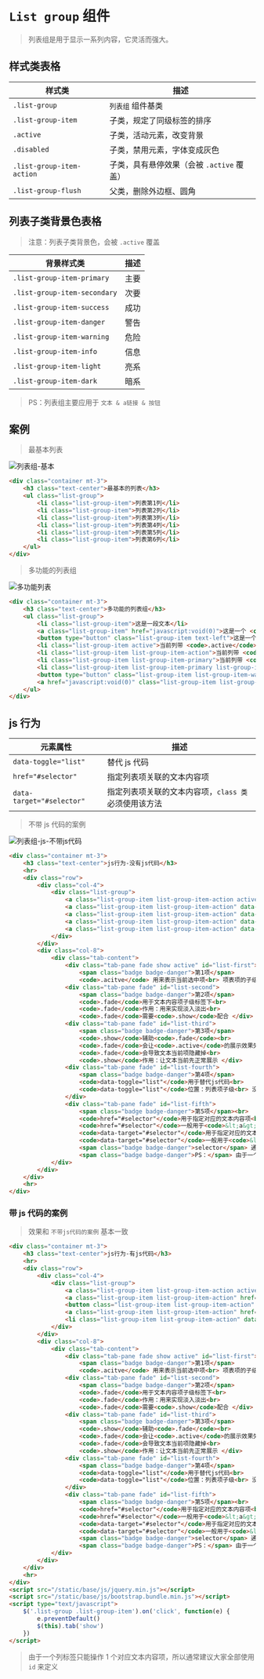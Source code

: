 # `List group` 组件

> 列表组是用于显示一系列内容，它灵活而强大。

## 样式类表格

| 样式类                    | 描述                                      |
| ------------------------- | ----------------------------------------- |
| `.list-group`             | `列表组` 组件基类                         |
| `.list-group-item`        | 子类，规定了同级标签的排序                |
| `.active`                 | 子类，活动元素，改变背景                  |
| `.disabled`               | 子类，禁用元素，字体变成灰色              |
| `.list-group-item-action` | 子类，具有悬停效果（会被 `.active` 覆盖） |
| `.list-group-flush`       | 父类，删除外边框、圆角                    |

## 列表子类背景色表格

> 注意：列表子类背景色，会被 `.active` 覆盖

| 背景样式类                   | 描述 |
| ---------------------------- | ---- |
| `.list-group-item-primary`   | 主要 |
| `.list-group-item-secondary` | 次要 |
| `.list-group-item-success`   | 成功 |
| `.list-group-item-danger`    | 警告 |
| `.list-group-item-warning`   | 危险 |
| `.list-group-item-info`      | 信息 |
| `.list-group-item-light`     | 亮系 |
| `.list-group-item-dark`      | 暗系 |

> PS：列表组主要应用于 `文本 & a链接 & 按钮`

## 案例

> 最基本列表

![列表组-基本](./static/列表组-基本.png)

```html
<div class="container mt-3">
    <h3 class="text-center">最基本的列表</h3>
    <ul class="list-group">
        <li class="list-group-item">列表第1列</li>
        <li class="list-group-item">列表第2列</li>
        <li class="list-group-item">列表第3列</li>
        <li class="list-group-item">列表第4列</li>
        <li class="list-group-item">列表第5列</li>
        <li class="list-group-item">列表第6列</li>
    </ul>
</div>
```

> 多功能的列表组

![多功能列表](./static/列表组-多功能列表.gif)

```html
<div class="container mt-3">
    <h3 class="text-center">多功能的列表组</h3>
    <ul class="list-group">
        <li class="list-group-item">这是一段文本</li>
        <a class="list-group-item" href="javascript:void(0)">这是一个 <code>&lt;a&gt;</code> 标签</a>
        <button type="button" class="list-group-item text-left">这是一个 <code>&lt;button&gt;</code> 标签</button>
        <li class="list-group-item active">当前列带 <code>.active</code></li>
        <li class="list-group-item list-group-item-action">当前列带 <code>.list-group-item-action</code></li>
        <li class="list-group-item list-group-item-primary">当前列带 <code>.list-group-item-primary</code></li>
        <li class="list-group-item list-group-item-primary list-group-item-action">当前列带 <code>.list-group-item-primary.list-group-item-action</code></li>
        <button type="button" class="list-group-item list-group-item-warning list-group-item-action">警告：所有子类背景颜色都会被`.active`覆盖</button>
        <a href="javascript:void(0)" class="list-group-item list-group-item-warning list-group-item-action">警告：<code>.list-group-item-action</code>会被`.active`覆盖</a>
    </ul>
</div>
```

## js 行为

| 元素属性                  | 描述                                                 |
| ------------------------- | ---------------------------------------------------- |
| `data-toggle="list"`      | 替代 js 代码                                         |
| `href="#selector"`        | 指定列表项关联的文本内容项                           |
| `data-target="#selector"` | 指定列表项关联的文本内容项，`class 类`必须使用该方法 |

> 不带 js 代码的案例

![列表组-js-不带js代码](./static/列表组-js-没有js代码.gif)

```html
<div class="container mt-3">
    <h3 class="text-center">js行为-没有js代码</h3>
    <hr>
    <div class="row">
        <div class="col-4">
            <div class="list-group">
                <a class="list-group-item list-group-item-action active" data-toggle="list" href="#list-first">第1项</a>
                <a class="list-group-item list-group-item-action" data-toggle="list" href="#list-second">第2项</a>
                <a class="list-group-item list-group-item-action" data-toggle="list" href="#list-third">第3项</a>
                <a class="list-group-item list-group-item-action" data-toggle="list" href="#list-fourth">第4项</a>
                <a class="list-group-item list-group-item-action" data-toggle="list" href="#list-fifth">第5项</a>
            </div>
        </div>
        <div class="col-8">
            <div class="tab-content">
                <div class="tab-pane fade show active" id="list-first">
                    <span class="badge badge-danger">第1项</span>
                    <code>.acitve</code> 用来表示当前选中项<br> 项表项的子级：<code>.active</code>只能出现在1个子级标签<br> 文本内容项的子级：<code>.active</code>也只能出现在1个子级标签<br> 并且两者的<code>.active</code>出现的子级标签，应该是相互对应的 </div>
                <div class="tab-pane fade" id="list-second">
                    <span class="badge badge-danger">第2项</span>
                    <code>.fade</code>用于文本内容项子级标签下<br>
                    <code>.fade</code>作用：用来实现淡入淡出<br>
                    <code>.fade</code>需要<code>.show</code>配合 </div>
                <div class="tab-pane fade" id="list-third">
                    <span class="badge badge-danger">第3项</span>
                    <code>.show</code>辅助<code>.fade</code><br>
                    <code>.fade</code>会让<code>.active</code>的展示效果失效<br>
                    <code>.fade</code>会导致文本当前项隐藏掉<br>
                    <code>.show</code>作用：让文本当前先正常展示 </div>
                <div class="tab-pane fade" id="list-fourth">
                    <span class="badge badge-danger">第4项</span>
                    <code>data-toggle="list"</code>用于替代js代码<br>
                    <code>data-toggle="list"</code>位置：列表项子级<br> 没有<code>data-toggle="list"</code>也没有js的话，点击列表项子级，无法展示指定的文本内容<br>
                </div>
                <div class="tab-pane fade" id="list-fifth">
                    <span class="badge badge-danger">第5项</span><br>
                    <code>href="#selector"</code>用于指定对应的文本内容项<br>
                    <code>href="#selector"</code>一般用于<code>&lt;a&gt;</code><br>
                    <code>data-target="#selector"</code>用于指定对应的文本内容项<br>
                    <code>data-target="#selector"</code>一般用于<code>&lt;button&gt;</code><br>
                    <span class="badge badge-danger">selector</span> 通常是指id<br> 如果是class类必须使用 <code>data-target=".selector"</code><br>
                    <span class="badge badge-danger">PS：</span> 由于一个列标签只能操作1个对应文本内容项，所以通常建议大家全部使用 <code>id</code> 来定义选择器 </div>
            </div>
        </div>
    </div>
    <hr>
</div>
```

### 带 js 代码的案例

> 效果和 `不带js代码的案例` 基本一致

```html
<div class="container mt-3">
    <h3 class="text-center">js行为-有js代码</h3>
    <hr>
    <div class="row">
        <div class="col-4">
            <div class="list-group">
                <a class="list-group-item list-group-item-action active" href="#list-first">第1项</a>
                <a class="list-group-item list-group-item-action" href="#list-second">第2项</a>
                <button class="list-group-item list-group-item-action" data-target="#list-third">第3项</button>
                <a class="list-group-item list-group-item-action" href="#list-fourth">第4项</a>
                <li class="list-group-item list-group-item-action" data-target="#list-fifth">第5项</li>
            </div>
        </div>
        <div class="col-8">
            <div class="tab-content">
                <div class="tab-pane fade show active" id="list-first">
                    <span class="badge badge-danger">第1项</span>
                    <code>.acitve</code> 用来表示当前选中项<br> 项表项的子级：<code>.active</code>只能出现在1个子级标签<br> 文本内容项的子级：<code>.active</code>也只能出现在1个子级标签<br> 并且两者的<code>.active</code>出现的子级标签，应该是相互对应的 </div>
                <div class="tab-pane fade" id="list-second">
                    <span class="badge badge-danger">第2项</span>
                    <code>.fade</code>用于文本内容项子级标签下<br>
                    <code>.fade</code>作用：用来实现淡入淡出<br>
                    <code>.fade</code>需要<code>.show</code>配合 </div>
                <div class="tab-pane fade" id="list-third">
                    <span class="badge badge-danger">第3项</span>
                    <code>.show</code>辅助<code>.fade</code><br>
                    <code>.fade</code>会让<code>.active</code>的展示效果失效<br>
                    <code>.fade</code>会导致文本当前项隐藏掉<br>
                    <code>.show</code>作用：让文本当前先正常展示 </div>
                <div class="tab-pane fade" id="list-fourth">
                    <span class="badge badge-danger">第4项</span>
                    <code>data-toggle="list"</code>用于替代js代码<br>
                    <code>data-toggle="list"</code>位置：列表项子级<br> 没有<code>data-toggle="list"</code>也没有js的话，点击列表项子级，无法展示指定的文本内容<br>
                </div>
                <div class="tab-pane fade" id="list-fifth">
                    <span class="badge badge-danger">第5项</span><br>
                    <code>href="#selector"</code>用于指定对应的文本内容项<br>
                    <code>href="#selector"</code>一般用于<code>&lt;a&gt;</code><br>
                    <code>data-target="#selector"</code>用于指定对应的文本内容项<br>
                    <code>data-target="#selector"</code>一般用于<code>&lt;button&gt;</code><br>
                    <span class="badge badge-danger">selector</span> 通常是指id<br> 如果是class类必须使用 <code>data-target=".selector"</code><br>
                    <span class="badge badge-danger">PS：</span> 由于一个列标签只能操作1个对应文本内容项，所以通常建议大家全部使用 <code>id</code> 来定义选择器 </div>
            </div>
        </div>
    </div>
    <hr>
</div>
<script src="/static/base/js/jquery.min.js"></script>
<script src="/static/base/js/bootstrap.bundle.min.js"></script>
<script type="text/javascript">
    $('.list-group .list-group-item').on('click', function(e) {
        e.preventDefault()
        $(this).tab('show')
    })
</script>
```

> 由于一个列标签只能操作 1 个对应文本内容项，所以通常建议大家全部使用 `id` 来定义
